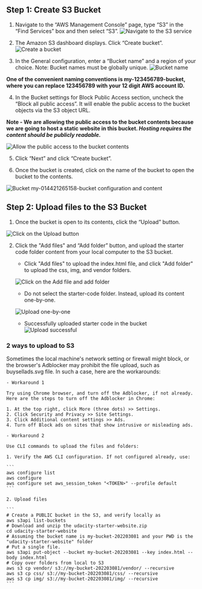 ## Step 1: Create S3 Bucket

1. Navigate to the “AWS Management Console” page, type “S3” in the “Find Services” box and then select “S3”.
![Navigate to the S3 service](/img/1.png)

2. The Amazon S3 dashboard displays. Click “Create bucket”.
![Create a bucket](/img/2.png)

3. In the General configuration, enter a “Bucket name” and a region of your choice. Note: Bucket names must be globally unique.
![Bucket name](/img/3.png)

**One of the convenient naming conventions is my-123456789-bucket, where you can replace 123456789 with your 12 digit AWS account ID.**

4. In the Bucket settings for Block Public Access section, uncheck the “Block all public access”. It will enable the public access to the bucket objects via the S3 object URL.

**Note - We are allowing the public access to the bucket contents because we are going to host a static website in this bucket. *Hosting requires the content should be publicly readable.***

![Allow the public access to the bucket contents](/img/4.png)

5. Click “Next” and click “Create bucket”.

6. Once the bucket is created, click on the name of the bucket to open the bucket to the contents.

![Bucket my-014421265158-bucket configuration and content](/img/5.png)


## Step 2: Upload files to the S3 Bucket

1. Once the bucket is open to its contents, click the “Upload” button.

![Click on the Upload button](/img/6.png)

2. Click the "Add files" and “Add folder” button, and upload the starter code folder content from your local computer to the S3 bucket. 

    - Click "Add files" to upload the index.html file, and click "Add folder" to upload the css, img, and vendor folders.

    ![Click on the Add file and add folder](/img/7.png)

    - Do not select the starter-code folder. Instead, upload its content one-by-one.

    ![Upload one-by-one](/img/8.png)

    - Successfully uploaded starter code in the bucket
    ![Upload successful](/img/9.png)

### 2 ways to upload to S3

Sometimes the local machine's network setting or firewall might block, or the browser's Adblocker may prohibit the file upload, such as buysellads.svg file. In such a case, here are the workarounds:

    - Workaround 1

    Try using Chrome browser, and turn off the Adblocker, if not already. Here are the steps to turn off the Adblocker in Chrome:

    1. At the top right, click More (three dots) >> Settings.
    2. Click Security and Privacy >> Site Settings.
    3. Click Additional content settings >> Ads.
    4. Turn off Block ads on sites that show intrusive or misleading ads.

    - Workaround 2

    Use CLI commands to upload the files and folders:

    1. Verify the AWS CLI configuration. If not configured already, use:

    ```
    aws configure list
    aws configure 
    aws configure set aws_session_token "<TOKEN>" --profile default 
    ```

    2. Upload files

    ```
    # Create a PUBLIC bucket in the S3, and verify locally as 
    aws s3api list-buckets 
    # Download and unzip the udacity-starter-website.zip 
    cd udacity-starter-website 
    # Assuming the bucket name is my-bucket-202203081 and your PWD is the "udacity-starter-website" folder 
    # Put a single file. 
    aws s3api put-object --bucket my-bucket-202203081 --key index.html --body index.html 
    # Copy over folders from local to S3 
    aws s3 cp vendor/ s3://my-bucket-202203081/vendor/ --recursive 
    aws s3 cp css/ s3://my-bucket-202203081/css/ --recursive 
    aws s3 cp img/ s3://my-bucket-202203081/img/ --recursive
    ```
